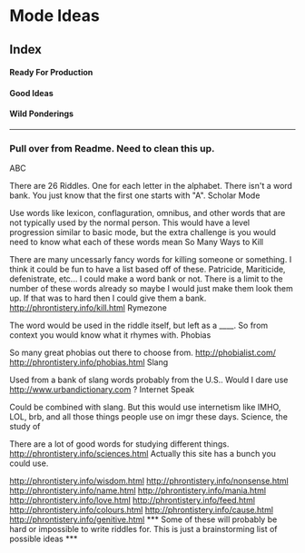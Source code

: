 # Mode Ideas



## Index

#### Ready For Production


#### Good Ideas


#### Wild Ponderings






****
### Pull over from Readme. Need to clean this up.

ABC

There are 26 Riddles. One for each letter in the alphabet. There isn't a word bank. You just know that the first one starts with "A".
Scholar Mode

Use words like lexicon, conflaguration, omnibus, and other words that are not typically used by the normal person. This would have a level progression similar to basic mode, but the extra challenge is you would need to know what each of these words mean
So Many Ways to Kill

There are many uncessarly fancy words for killing someone or something. I think it could be fun to have a list based off of these. Patricide, Mariticide, defenistrate, etc... I could make a word bank or not. There is a limit to the number of these words already so maybe I would just make them look them up. If that was to hard then I could give them a bank. http://phrontistery.info/kill.html
Rymezone

The word would be used in the riddle itself, but left as a ____. So from context you would know what it rhymes with.
Phobias

So many great phobias out there to choose from. http://phobialist.com/ http://phrontistery.info/phobias.html
Slang

Used from a bank of slang words probably from the U.S.. Would I dare use http://www.urbandictionary.com ?
Internet Speak

Could be combined with slang. But this would use internetism like IMHO, LOL, brb, and all those things people use on imgr these days.
Science, the study of

There are a lot of good words for studying different things. http://phrontistery.info/sciences.html
Actually this site has a bunch you could use.

http://phrontistery.info/wisdom.html
http://phrontistery.info/nonsense.html
http://phrontistery.info/name.html
http://phrontistery.info/mania.html
http://phrontistery.info/love.html
http://phrontistery.info/feed.html
http://phrontistery.info/colours.html
http://phrontistery.info/cause.html
http://phrontistery.info/genitive.html
*** Some of these will probably be hard or impossible to write riddles for. This is just a brainstorming list of possible ideas ***
